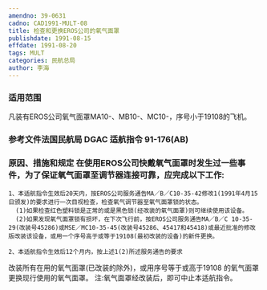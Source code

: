 ```yaml
---
amendno: 39-0631
cadno: CAD1991-MULT-08
title: 检查和更换EROS公司的氧气面罩
publishdate: 1991-08-15
effdate: 1991-08-20
tags: MULT
categories: 民航总局
author: 李海
---
```


### 适用范围 
凡装有EROS公司氧气面罩MA10-、MB10-、MC10-，序号小于19108的飞机。

<!--more-->
### 参考文件法国民航局 DGAC 适航指令 91-176(AB) 

### 原因、措施和规定     在使用EROS公司快戴氧气面罩时发生过一些事件，为了保证氧气面罩至调节器连接可靠，应完成以下工作: 
    1、本适航指令生效后20天内，按EROS公司服务通告MA／B／C10-35-42修改1(1991年4月15日颁发)的要求进行一次目视检查，检查氧气调节器至氧气面罩锁的状态。 
      (1)如果检查红色塑料锁是正常的或是黑色锁(经改装的氧气面罩)则可继续使用该设备。 
      (2)如果发现氧气面罩锁有损坏，在下次飞行前，按EROS公司服务通告MA／B／C 10-35-29(改装号45286)或MSE／MC10-35-45(改装号45286、45417和45418)或最近批准的修改版改装该设备，或用一个序号高于或等于19108(最初改装的设备)的新件更换。 

    2、本适航指令生效后12个月内，按上述1(2)所述服务通告的要求
       
改装所有在用的氧气面罩(已改装的除外)，或用序号等于或高于19108
的氧气面罩更换现行使用的氧气面罩。 注:氧气面罩经改装后，即可中止本适航指令。
